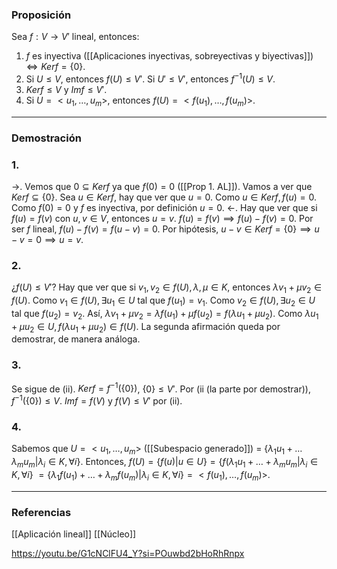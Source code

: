 ### Proposición

Sea $f: V \rightarrow V'$ lineal, entonces:
1. $f$ es inyectiva ([[Aplicaciones inyectivas, sobreyectivas y biyectivas]]) $\iff Kerf = \{0\}$.
2. Si $U \le V$, entonces $f(U) \le V'$. Si $U' \le V'$, entonces $f^{-1}(U) \le V$.
3. $Kerf \le V$ y $Imf \le V'$.
4. Si $U = <u_1, \dots, u_m>$, entonces $f(U) = <f(u_1), \dots, f(u_m)>$.


---
### Demostración

### 1.
$\rightarrow$. Vemos que $0 \subseteq Kerf$ ya que $f(0) = 0$ ([[Prop 1. AL]]). Vamos a ver que $Kerf \subseteq \{0\}$. Sea $u \in Kerf$, hay que ver que $u = 0$. Como $u \in Kerf, f(u) = 0$. Como $f(0) = 0$ y $f$ es inyectiva, por definición $u=0$.
$\leftarrow$. Hay que ver que si $f(u) = f(v)$ con $u,v \in V$, entonces $u = v$. $f(u) = f(v) \implies f(u) - f(v) = 0$.
Por ser $f$ lineal, $f(u) - f(v) = f(u-v) = 0$. Por hipótesis, $u-v \in Kerf = \{0\} \implies u-v = 0 \implies u=v$.
### 2.
¿$f(U) \le V'$? Hay que ver que si $v_1, v_2 \in f(U), \lambda, \mu \in K$, entonces $\lambda v_1 + \mu v_2 \in f(U)$.
Como $v_1 \in f(U), \exists u_1 \in U$ tal que $f(u_1)=v_1$. Como $v_2 \in f(U), \exists u_2 \in U$ tal que $f(u_2) = v_2$.
Así, $\lambda v_1 + \mu v_2 = \lambda f(u_1) + \mu f(u_2) = f(\lambda u_1 + \mu u_2)$. Como $\lambda u_1 + \mu u_2 \in U, f(\lambda u_1 + \mu u_2) \in f(U)$.
La segunda afirmación queda por demostrar, de manera análoga.
### 3.
Se sigue de (ii). $Kerf = f^{-1}(\{0\})$, $\{0\} \le V'$. Por (ii (la parte por demostrar)), $f^{-1}(\{0\}) \le V$.
$Imf = f(V)$ y $f(V) \le V'$ por (ii).
### 4.
Sabemos que $U = <u_1, \dots, u_m>$ ([[Subespacio generado]]) = $\{\lambda_1 u_1 + \dots \lambda_m u_m | \lambda_i \in K, \forall i\}$. Entonces, $f(U) = \{f(u) | u \in U\} = \{f(\lambda_1 u_1 + \dots + \lambda_ mu_m | \lambda_i \in K, \forall i \}$ $= \{\lambda_1 f(u_1) + \dots + \lambda_m f(u_m) | \lambda_i \in K, \forall i \} = <f(u_1), \dots, f(u_m)>$.



---
### Referencias

[[Aplicación lineal]]
[[Núcleo]]

https://youtu.be/G1cNClFU4_Y?si=POuwbd2bHoRhRnpx